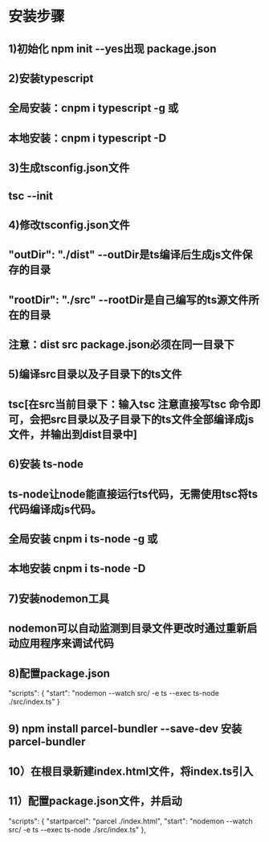 # 安装步骤
## 1)初始化 npm init --yes出现 package.json
## 2)安装typescript
  ## 全局安装：cnpm i typescript -g 或
  ## 本地安装：cnpm i typescript -D
## 3)生成tsconfig.json文件
  ## tsc --init
## 4)修改tsconfig.json文件
  ## "outDir": "./dist" --outDir是ts编译后生成js文件保存的目录
  ## "rootDir": "./src"  --rootDir是自己编写的ts源文件所在的目录
  ## 注意：dist src package.json必须在同一目录下
## 5)编译src目录以及子目录下的ts文件
  ## tsc[在src当前目录下：输入tsc 注意直接写tsc 命令即可，会把src目录以及子目录下的ts文件全部编译成js文件，并输出到dist目录中]
## 6)安装 ts-node
  ## ts-node让node能直接运行ts代码，无需使用tsc将ts代码编译成js代码。
  ## 全局安装  cnpm i ts-node -g 或
  ## 本地安装  cnpm i ts-node -D
## 7)安装nodemon工具
  ## nodemon可以自动监测到目录文件更改时通过重新启动应用程序来调试代码
## 8)配置package.json
"scripts": {
    "start": "nodemon --watch src/ -e ts --exec ts-node ./src/index.ts"
}

## 9) npm install parcel-bundler --save-dev 安装parcel-bundler
## 10）在根目录新建index.html文件，将index.ts引入
## 11）配置package.json文件，并启动
"scripts": {
    "startparcel": "parcel ./index.html",
    "start": "nodemon --watch src/ -e ts --exec ts-node ./src/index.ts"
  },
